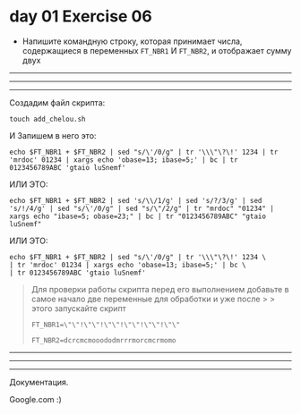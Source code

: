 # day 01 Exercise 06

 - Напишите командную строку, которая принимает числа, содержащиеся в переменных `FT_NBR1`  И `FT_NBR2`, и отображает сумму двух 

---
---
---


Создадим файл скрипта:

	touch add_chelou.sh




И Запишем в него это:

	echo $FT_NBR1 + $FT_NBR2 | sed "s/\'/0/g" | tr '\\\"\?\!' 1234 | tr 'mrdoc' 01234 | xargs echo 'obase=13; ibase=5;' | bc | tr 0123456789ABC 'gtaio luSnemf'





ИЛИ ЭТО:

	echo $FT_NBR1 + $FT_NBR2 | sed 's/\\/1/g' | sed 's/?/3/g' | sed 's/!/4/g' | sed "s/\'/0/g" | sed "s/\"/2/g" | tr "mrdoc" "01234" | xargs echo "ibase=5; obase=23;" | bc | tr "0123456789ABC" "gtaio luSnemf"





ИЛИ ЭТО:

```
echo $FT_NBR1 + $FT_NBR2 | sed "s/\'/0/g" | tr '\\\"\?\!' 1234 \
| tr 'mrdoc' 01234 | xargs echo 'obase=13; ibase=5;' | bc \
| tr 0123456789ABC 'gtaio luSnemf'
```





> Для проверки работы скрипта перед его выполнением добавьте в самое начало две переменные для обработки и уже после > > этого запускайте скрипт
> ```
> FT_NBR1=\"\"!\"\"!\"\"!\"\"!\"\"!\"\"
> 
> FT_NBR2=dcrcmcmooododmrrrmorcmcrmomo
> ```

---
---
---

Документация.

Google.com :)